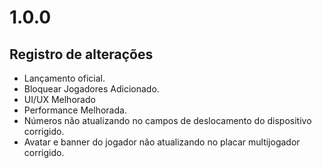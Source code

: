 # 1.0.0

## Registro de alterações

- Lançamento oficial.
- Bloquear Jogadores Adicionado.
- UI/UX Melhorado
- Performance Melhorada.
- Números não atualizando no campos de deslocamento do dispositivo corrigido.
- Avatar e banner do jogador não atualizando no placar multijogador corrigido.
